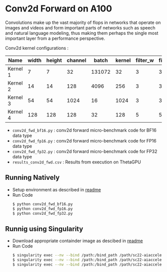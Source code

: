 # Conv2d Forward on A100 

Convolutions make up the vast majority of flops in networks that operate on images and videos and form important parts of networks such as speech and natural language modeling, thus making them perhaps the single most important layer from a performance perspective.

Conv2d kernel configurations :

| Name     | width | height | channel | batch | kernel | filter_w | filter_h | pad_w | pad_h | wstride | hstride |
|----------|-------|--------|---------|-------|--------|----------|----------|-------|-------|---------|---------|
| Kernel 1 | 7     | 7      | 32      | 131072| 32     | 3        | 3        | 0     | 0     | 1       | 1       |
| Kernel 2 | 14    | 14     | 128     | 4096  | 256    | 3        | 3        | 1     | 1     | 1       | 1       |
| Kernel 3 | 54    | 54     | 1024    | 16    | 1024   | 3        | 3        | 1     | 1     | 1       | 1       |
| Kernel 4 | 128   | 128    | 128     | 32    | 128    | 5        | 5        | 0     | 0     | 1       | 1       |


+ `conv2d_fwd_bf16.py` : conv2d forward micro-benchmark code for BF16 data type
+ `conv2d_fwd_fp16.py` : conv2d forward micro-benchmark code for FP16 data type
+ `conv2d_fwd_fp32.py` : conv2d forward micro-benchmark code for FP32 data type
+ `results_conv2d_fwd.csv` : Results from execution on ThetaGPU


## Running Natively

+ Setup environment as described in [readme](../../../README.md)
+ Run Code
    ```bash
    $ python conv2d_fwd_bf16.py
    $ python conv2d_fwd_fp16.py
    $ python conv2d_fwd_fp32.py
    ```

## Runnig using Singularity

* Download appropriate containder image as descibed in [readme](../../../README.md)
* Run Code
    ```bash
    $ singularity exec --nv --bind /path:/bind_path /path/sc22-aiaccelerators-ae-pytorch.sif python conv2d_fwd_bf16.py
    $ singularity exec --nv --bind /path:/bind_path /path/sc22-aiaccelerators-ae-pytorch.sif python conv2d_fwd_fp16.py
    $ singularity exec --nv --bind /path:/bind_path /path/sc22-aiaccelerators-ae-pytorch.sif python conv2d_fwd_fp32.py
    ```
